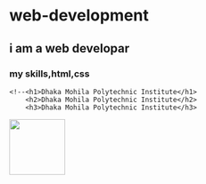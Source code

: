 # web-development
## i am a web developar
### my skills,html,css
~~~
<!--<h1>Dhaka Mohila Polytechnic Institute</h1>
    <h2>Dhaka Mohila Polytechnic Institute</h2>
    <h3>Dhaka Mohila Polytechnic Institute</h3>
~~~
<img src="https://i.pinimg.com/originals/e4/26/70/e426702edf874b181aced1e2fa5c6cde.gif" align="sentar" width="100" hsight="400">

